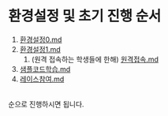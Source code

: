 # 환경설정 및 초기 진행 순서

1. [환경설정0.md](환경설정0.md)
2. [환경설정1.md](환경설정1.md)
    1. (원격 접속하는 학생들에 한해) [원격접속.md](원격접속.md)
3. [샘플코드학습.md](샘플코드학습.md)
4. [레이스참여.md](레이스참여.md)
<br>
순으로 진행하시면 됩니다.
